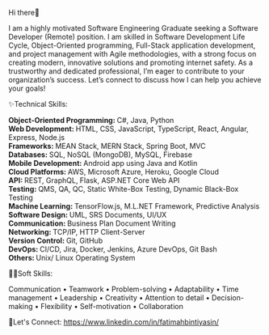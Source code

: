 Hi there👋

I am a highly motivated Software Engineering Graduate seeking a Software Developer (Remote) position. 
I am skilled in Software Development Life Cycle, Object-Oriented programming, Full-Stack application development, and project management with Agile methodologies, with a strong focus on creating modern, innovative solutions and promoting internet safety.
As a trustworthy and dedicated professional, I’m eager to contribute to your organization’s success. Let’s connect to discuss how I can help you achieve your goals!


✨Technical Skills:

<b>Object-Oriented Programming: </b> C#, Java, Python </br>
<b>Web Development: </b> HTML, CSS, JavaScript, TypeScript, React, Angular, Express, Node.js</br>
<b>Frameworks: </b> MEAN Stack, MERN Stack, Spring Boot, MVC</br>
<b>Databases: </b> SQL, NoSQL (MongoDB), MySQL, Firebase</br>
<b>Mobile Development: </b> Android app using Java and Kotlin </br>
<b>Cloud Platforms: </b> AWS, Microsoft Azure, Heroku, Google Cloud </br>
<b>API: </b> REST, GraphQL, Flask, ASP.NET Core Web API</br>
<b>Testing: </b> QMS, QA, QC, Static White-Box Testing, Dynamic Black-Box Testing </br>
<b>Machine Learning: </b> TensorFlow.js, M.L.NET Framework, Predictive Analysis</br>
<b>Software Design: </b> UML, SRS Documents, UI/UX </br>
<b>Communication: </b> Business Plan Document Writing </br>
<b>Networking: </b> TCP/IP, HTTP Client-Server </br>
<b>Version Control: </b> Git, GitHub </br>
<b>DevOps: </b> CI/CD, Jira, Docker, Jenkins, Azure DevOps, Git Bash </br>
<b>Others: </b> Unix/ Linux Operating System </br>

🤹‍♀️Soft Skills: </br>

 Communication
•  Teamwork
•  Problem-solving
•  Adaptability
•  Time management
•  Leadership
•  Creativity
•  Attention to detail
•  Decision-making
•  Flexibility
•  Self-motivation
•  Collaboration


📱Let's Connect: https://www.linkedin.com/in/fatimahbintiyasin/

